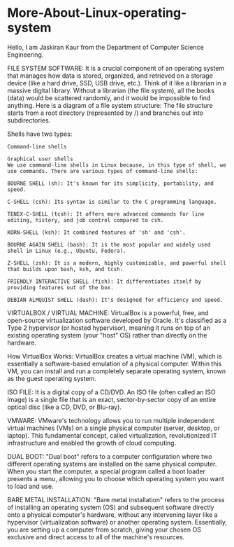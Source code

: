 # More-About-Linux-operating-system

Hello, I am Jaskiran Kaur from the Department of Computer Science Engineering.

FILE SYSTEM SOFTWARE: It is a crucial component of an operating system that manages how data is stored, organized, and retrieved on a storage device (like a hard drive, SSD, USB drive, etc.). Think of it like a librarian in a massive digital library. Without a librarian (the file system), all the books (data) would be scattered randomly, and it would be impossible to find anything.
Here is a diagram of a file system structure:
The file structure starts from a root directory (represented by /) and branches out into subdirectories.

Shells have two types:

    Command-line shells

    Graphical user shells
    We use command-line shells in Linux because, in this type of shell, we use commands. There are various types of command-line shells:

    BOURNE SHELL (sh): It's known for its simplicity, portability, and speed.

    C-SHELL (csh): Its syntax is similar to the C programming language.

    TENEX-C-SHELL (tcsh): It offers more advanced commands for line editing, history, and job control compared to csh.

    KORN-SHELL (ksh): It combined features of 'sh' and 'csh'.

    BOURNE AGAIN SHELL (bash): It is the most popular and widely used shell in Linux (e.g., Ubuntu, Fedora).

    Z-SHELL (zsh): It is a modern, highly customizable, and powerful shell that builds upon bash, ksh, and tcsh.

    FRIENDLY INTERACTIVE SHELL (fish): It differentiates itself by providing features out of the box.

    DEBIAN ALMQUIST SHELL (dash): It's designed for efficiency and speed.

VIRTUALBOX / VIRTUAL MACHINE:
VirtualBox is a powerful, free, and open-source virtualization software developed by Oracle. It's classified as a Type 2 hypervisor (or hosted hypervisor), meaning it runs on top of an existing operating system (your "host" OS) rather than directly on the hardware.

How VirtualBox Works:
VirtualBox creates a virtual machine (VM), which is essentially a software-based emulation of a physical computer. Within this VM, you can install and run a completely separate operating system, known as the guest operating system.

ISO FILE:
It is a digital copy of a CD/DVD. An ISO file (often called an ISO image) is a single file that is an exact, sector-by-sector copy of an entire optical disc (like a CD, DVD, or Blu-ray).

VMWARE:
VMware's technology allows you to run multiple independent virtual machines (VMs) on a single physical computer (server, desktop, or laptop). This fundamental concept, called virtualization, revolutionized IT infrastructure and enabled the growth of cloud computing.

DUAL BOOT:
"Dual boot" refers to a computer configuration where two different operating systems are installed on the same physical computer. When you start the computer, a special program called a boot loader presents a menu, allowing you to choose which operating system you want to load and use.

BARE METAL INSTALLATION:
"Bare metal installation" refers to the process of installing an operating system (OS) and subsequent software directly onto a physical computer's hardware, without any intervening layer like a hypervisor (virtualization software) or another operating system. Essentially, you are setting up a computer from scratch, giving your chosen OS exclusive and direct access to all of the machine's resources.
